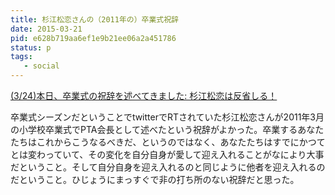 ```yaml
---
title: 杉江松恋さんの（2011年の）卒業式祝辞
date: 2015-03-21
pid: e628b719aa6ef1e9b21ee06a2a451786
status: p
tags:
   - social
---
```


[(3/24)本日、卒業式の祝辞を述べてきました: 杉江松恋は反省しる！][1]

卒業式シーズンだということでtwitterでRTされていた杉江松恋さんが2011年3月の小学校卒業式でPTA会長として述べたという祝辞がよかった。卒業するあなたたちはこれからこうなるべきだ、というのではなく、あなたたちはすでにかつてとは変わっていて、その変化を自分自身が愛して迎え入れることがなにより大事だということ。そして自分自身を迎え入れるのと同じように他者を迎え入れるのだということ。ひじょうにまっすぐで非の打ち所のない祝辞だと思った。

[1]:	http://mckoy.cocolog-nifty.com/hansei/2011/03/324-6900.html